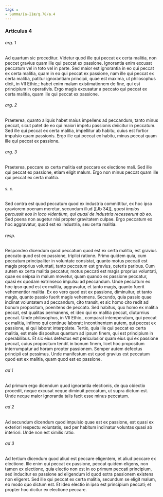 ```yaml
---
tags : 
- Summa/Ia-IIæ/q.78/a.4
---
```


### Articulus 4

###### arg. 1
Ad quartum sic proceditur. Videtur quod ille qui peccat ex certa malitia, non peccet gravius quam ille qui peccat ex passione. Ignorantia enim excusat peccatum vel in toto vel in parte. Sed maior est ignorantia in eo qui peccat ex certa malitia, quam in eo qui peccat ex passione, nam ille qui peccat ex certa malitia, patitur ignorantiam principii, quae est maxima, ut philosophus dicit, in VII Ethic.; habet enim malam existimationem de fine, qui est principium in operativis. Ergo magis excusatur a peccato qui peccat ex certa malitia, quam ille qui peccat ex passione.

###### arg. 2
Praeterea, quanto aliquis habet maius impellens ad peccandum, tanto minus peccat, sicut patet de eo qui maiori impetu passionis deiicitur in peccatum. Sed ille qui peccat ex certa malitia, impellitur ab habitu, cuius est fortior impulsio quam passionis. Ergo ille qui peccat ex habitu, minus peccat quam ille qui peccat ex passione.

###### arg. 3
Praeterea, peccare ex certa malitia est peccare ex electione mali. Sed ille qui peccat ex passione, etiam eligit malum. Ergo non minus peccat quam ille qui peccat ex certa malitia.

###### s. c.
Sed contra est quod peccatum quod ex industria committitur, ex hoc ipso graviorem poenam meretur, secundum illud [[Jb 34]], *quasi impios percussit eos in loco videntium, qui quasi de industria recesserunt ab eo*. Sed poena non augetur nisi propter gravitatem culpae. Ergo peccatum ex hoc aggravatur, quod est ex industria, seu certa malitia.

###### resp.
Respondeo dicendum quod peccatum quod est ex certa malitia, est gravius peccato quod est ex passione, triplici ratione. Primo quidem quia, cum peccatum principaliter in voluntate consistat, quanto motus peccati est magis proprius voluntati, tanto peccatum est gravius, ceteris paribus. Cum autem ex certa malitia peccatur, motus peccati est magis proprius voluntati, quae ex seipsa in malum movetur, quam quando ex passione peccatur, quasi ex quodam extrinseco impulsu ad peccandum. Unde peccatum ex hoc ipso quod est ex malitia, aggravatur, et tanto magis, quanto fuerit vehementior malitia. Ex eo vero quod est ex passione, diminuitur, et tanto magis, quanto passio fuerit magis vehemens. Secundo, quia passio quae inclinat voluntatem ad peccandum, cito transit, et sic homo cito redit ad bonum propositum, poenitens de peccato. Sed habitus, quo homo ex malitia peccat, est qualitas permanens, et ideo qui ex malitia peccat, diuturnius peccat. Unde philosophus, in VII Ethic., comparat intemperatum, qui peccat ex malitia, infirmo qui continue laborat; incontinentem autem, qui peccat ex passione, ei qui laborat interpolate. Tertio, quia ille qui peccat ex certa malitia, est male dispositus quantum ad ipsum finem, qui est principium in operabilibus. Et sic eius defectus est periculosior quam eius qui ex passione peccat, cuius propositum tendit in bonum finem, licet hoc propositum interrumpatur ad horam propter passionem. Semper autem defectus principii est pessimus. Unde manifestum est quod gravius est peccatum quod est ex malitia, quam quod est ex passione.

###### ad 1
Ad primum ergo dicendum quod ignorantia electionis, de qua obiectio procedit, neque excusat neque diminuit peccatum, ut supra dictum est. Unde neque maior ignorantia talis facit esse minus peccatum.

###### ad 2
Ad secundum dicendum quod impulsio quae est ex passione, est quasi ex exteriori respectu voluntatis, sed per habitum inclinatur voluntas quasi ab interiori. Unde non est similis ratio.

###### ad 3
Ad tertium dicendum quod aliud est peccare eligentem, et aliud peccare ex electione. Ille enim qui peccat ex passione, peccat quidem eligens, non tamen ex electione, quia electio non est in eo primum peccati principium, sed inducitur ex passione ad eligendum id quod extra passionem existens non eligeret. Sed ille qui peccat ex certa malitia, secundum se eligit malum, eo modo quo dictum est. Et ideo electio in ipso est principium peccati; et propter hoc dicitur ex electione peccare.

